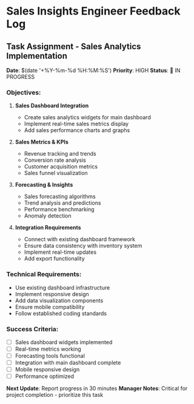 # Sales Insights Engineer Feedback Log

## Task Assignment - Sales Analytics Implementation
**Date**: $(date '+%Y-%m-%d %H:%M:%S')
**Priority**: HIGH
**Status**: 🔄 IN PROGRESS

### Objectives:
1. **Sales Dashboard Integration**
   - Create sales analytics widgets for main dashboard
   - Implement real-time sales metrics display
   - Add sales performance charts and graphs

2. **Sales Metrics & KPIs**
   - Revenue tracking and trends
   - Conversion rate analysis
   - Customer acquisition metrics
   - Sales funnel visualization

3. **Forecasting & Insights**
   - Sales forecasting algorithms
   - Trend analysis and predictions
   - Performance benchmarking
   - Anomaly detection

4. **Integration Requirements**
   - Connect with existing dashboard framework
   - Ensure data consistency with inventory system
   - Implement real-time updates
   - Add export functionality

### Technical Requirements:
- Use existing dashboard infrastructure
- Implement responsive design
- Add data visualization components
- Ensure mobile compatibility
- Follow established coding standards

### Success Criteria:
- [ ] Sales dashboard widgets implemented
- [ ] Real-time metrics working
- [ ] Forecasting tools functional
- [ ] Integration with main dashboard complete
- [ ] Mobile responsive design
- [ ] Performance optimized

**Next Update**: Report progress in 30 minutes
**Manager Notes**: Critical for project completion - prioritize this task
